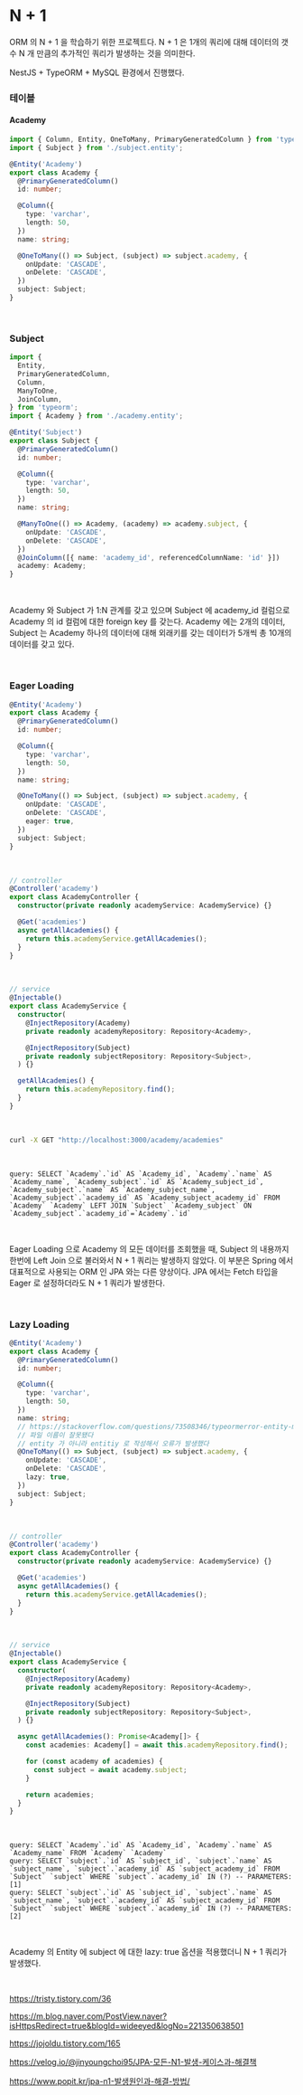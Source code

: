 # N + 1

ORM 의 N + 1 을 학습하기 위한 프로젝트다. N + 1 은 1개의 쿼리에 대해 데이터의 갯수 N 개 만큼의 추가적인 쿼리가 발생하는 것을 의미한다.

NestJS + TypeORM + MySQL 환경에서 진행했다.



### 테이블

#### Academy

```typescript
import { Column, Entity, OneToMany, PrimaryGeneratedColumn } from 'typeorm';
import { Subject } from './subject.entity';

@Entity('Academy')
export class Academy {
  @PrimaryGeneratedColumn()
  id: number;

  @Column({
    type: 'varchar',
    length: 50,
  })
  name: string;

  @OneToMany(() => Subject, (subject) => subject.academy, {
    onUpdate: 'CASCADE',
    onDelete: 'CASCADE',
  })
  subject: Subject;
}

```

<br>

### Subject

```typescript
import {
  Entity,
  PrimaryGeneratedColumn,
  Column,
  ManyToOne,
  JoinColumn,
} from 'typeorm';
import { Academy } from './academy.entity';

@Entity('Subject')
export class Subject {
  @PrimaryGeneratedColumn()
  id: number;

  @Column({
    type: 'varchar',
    length: 50,
  })
  name: string;

  @ManyToOne(() => Academy, (academy) => academy.subject, {
    onUpdate: 'CASCADE',
    onDelete: 'CASCADE',
  })
  @JoinColumn([{ name: 'academy_id', referencedColumnName: 'id' }])
  academy: Academy;
}

```

<br>

Academy 와 Subject 가 1:N 관계를 갖고 있으며 Subject 에 academy_id 컬럼으로 Academy 의 id 컬럼에 대한 foreign key 를 갖는다. Academy 에는 2개의 데이터, Subject 는 Academy 하나의 데이터에 대해 외래키를 갖는 데이터가 5개씩 총 10개의 데이터를 갖고 있다.

<br>

### Eager Loading

```typescript
@Entity('Academy')
export class Academy {
  @PrimaryGeneratedColumn()
  id: number;

  @Column({
    type: 'varchar',
    length: 50,
  })
  name: string;

  @OneToMany(() => Subject, (subject) => subject.academy, {
    onUpdate: 'CASCADE',
    onDelete: 'CASCADE',
    eager: true,
  })
  subject: Subject;
}
```

<br>

```typescript
// controller
@Controller('academy')
export class AcademyController {
  constructor(private readonly academyService: AcademyService) {}

  @Get('academies')
  async getAllAcademies() {
    return this.academyService.getAllAcademies();
  }
}
```

<br>

```typescript
// service
@Injectable()
export class AcademyService {
  constructor(
    @InjectRepository(Academy)
    private readonly academyRepository: Repository<Academy>,

    @InjectRepository(Subject)
    private readonly subjectRepository: Repository<Subject>,
  ) {}

  getAllAcademies() {
    return this.academyRepository.find();
  }
}
```

<br>

```bash
curl -X GET "http://localhost:3000/academy/academies"
```

<br>

```
query: SELECT `Academy`.`id` AS `Academy_id`, `Academy`.`name` AS `Academy_name`, `Academy_subject`.`id` AS `Academy_subject_id`, `Academy_subject`.`name` AS `Academy_subject_name`, `Academy_subject`.`academy_id` AS `Academy_subject_academy_id` FROM `Academy` `Academy` LEFT JOIN `Subject` `Academy_subject` ON `Academy_subject`.`academy_id`=`Academy`.`id`
```

<br>

Eager Loading 으로 Academy 의 모든 데이터를 조회했을 때, Subject 의 내용까지 한번에 Left Join 으로 불러와서 N + 1 쿼리는 발생하지 않았다. 이 부분은 Spring 에서 대표적으로 사용되는 ORM 인 JPA 와는 다른 양상이다. JPA 에서는 Fetch 타입을 Eager 로 설정하더라도 N + 1 쿼리가 발생한다.

<br>

### Lazy Loading

```typescript
@Entity('Academy')
export class Academy {
  @PrimaryGeneratedColumn()
  id: number;

  @Column({
    type: 'varchar',
    length: 50,
  })
  name: string;
  // https://stackoverflow.com/questions/73508346/typeormerror-entity-metadata-for-xy-was-not-found
  // 파일 이름이 잘못됐다
  // entity 가 아니라 entitiy 로 작성해서 오류가 발생했다
  @OneToMany(() => Subject, (subject) => subject.academy, {
    onUpdate: 'CASCADE',
    onDelete: 'CASCADE',
    lazy: true,
  })
  subject: Subject;
}
```

<br>

```typescript
// controller
@Controller('academy')
export class AcademyController {
  constructor(private readonly academyService: AcademyService) {}

  @Get('academies')
  async getAllAcademies() {
    return this.academyService.getAllAcademies();
  }
}
```

<br>

```typescript
// service
@Injectable()
export class AcademyService {
  constructor(
    @InjectRepository(Academy)
    private readonly academyRepository: Repository<Academy>,

    @InjectRepository(Subject)
    private readonly subjectRepository: Repository<Subject>,
  ) {}

  async getAllAcademies(): Promise<Academy[]> {
    const academies: Academy[] = await this.academyRepository.find();

    for (const academy of academies) {
      const subject = await academy.subject;
    }

    return academies;
  }
}
```

<br>

```
query: SELECT `Academy`.`id` AS `Academy_id`, `Academy`.`name` AS `Academy_name` FROM `Academy` `Academy`
query: SELECT `subject`.`id` AS `subject_id`, `subject`.`name` AS `subject_name`, `subject`.`academy_id` AS `subject_academy_id` FROM `Subject` `subject` WHERE `subject`.`academy_id` IN (?) -- PARAMETERS: [1]
query: SELECT `subject`.`id` AS `subject_id`, `subject`.`name` AS `subject_name`, `subject`.`academy_id` AS `subject_academy_id` FROM `Subject` `subject` WHERE `subject`.`academy_id` IN (?) -- PARAMETERS: [2]
```

<br>

Academy 의 Entity 에 subject 에 대한 lazy: true 옵션을 적용했더니 N + 1 쿼리가 발생했다.



<br>

https://tristy.tistory.com/36

https://m.blog.naver.com/PostView.naver?isHttpsRedirect=true&blogId=wideeyed&logNo=221350638501

https://jojoldu.tistory.com/165

https://velog.io/@jinyoungchoi95/JPA-모든-N1-발생-케이스과-해결책

https://www.popit.kr/jpa-n1-발생원인과-해결-방법/

